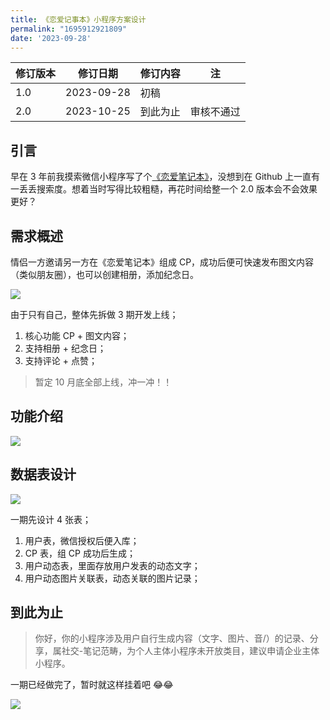 ```yaml
---
title: 《恋爱记事本》小程序方案设计
permalink: "1695912921809"
date: '2023-09-28'
---
```


| 修订版本 | 修订日期 | 修订内容 | 注 |
|  ----  | ----  | ----  | ----  |
| 1.0 | 2023-09-28 | 初稿 |  |
| 2.0 | 2023-10-25 | 到此为止 | 审核不通过 |

## 引言

早在 3 年前我摸索微信小程序写了个[《恋爱笔记本》](https://github.com/caojiantao/love-note)，没想到在 Github 上一直有一丢丢搜索度。想着当时写得比较粗糙，再花时间给整一个 2.0 版本会不会效果更好？

## 需求概述

情侣一方邀请另一方在《恋爱笔记本》组成 CP，成功后便可快速发布图文内容（类似朋友圈），也可以创建相册，添加纪念日。

![](http://media.caojiantao.site:1024/blog/a1f526b2-c644-4486-8103-e4b68c81ba63.jpg)

由于只有自己，整体先拆做 3 期开发上线；

1. 核心功能 CP + 图文内容；
2. 支持相册 + 纪念日；
3. 支持评论 + 点赞；

> 暂定 10 月底全部上线，冲一冲！！

## 功能介绍

![](http://media.caojiantao.site:1024/blog/c9d0d489-81b2-48a2-b5b2-3ddf902e9181.jpg)

## 数据表设计

![](http://media.caojiantao.site:1024/blog/43531aa8-455f-486d-a41d-217ebd0493c1.jpg)

一期先设计 4 张表；

1. 用户表，微信授权后便入库；
2. CP 表，组 CP 成功后生成；
3. 用户动态表，里面存放用户发表的动态文字；
4. 用户动态图片关联表，动态关联的图片记录；

## 到此为止

> 你好，你的小程序涉及用户自行生成内容（文字、图片、音/）的记录、分享，属社交-笔记范畴，为个人主体小程序未开放类目，建议申请企业主体小程序。

一期已经做完了，暂时就这样挂着吧 😂😂

![](http://media.caojiantao.site:1024/blog/82191292-7fc9-4610-a3ea-f555740a1860.jpg)
